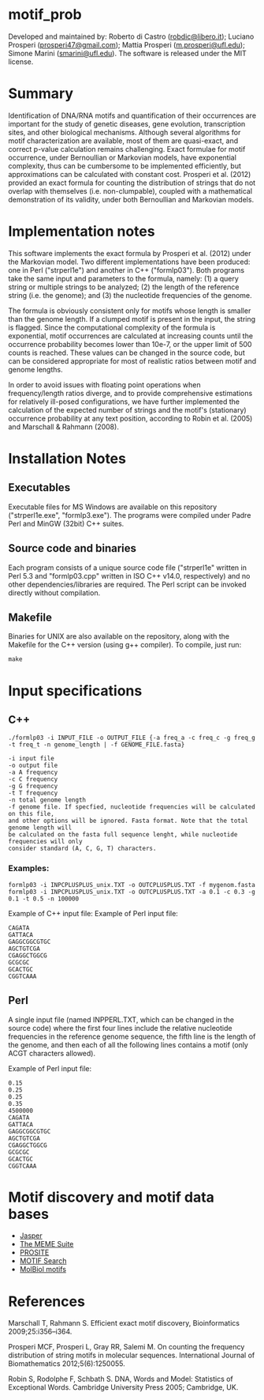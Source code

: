 # motif_prob
Developed and maintained by: Roberto di Castro (robdic@libero.it); Luciano Prosperi (prosperi47@gmail.com); Mattia Prosperi (m.prosperi@ufl.edu); Simone Marini (smarini@ufl.edu). The software is released under the MIT license.

# Summary
Identification of DNA/RNA motifs and quantification of their occurrences are important for the study of genetic diseases, gene evolution, transcription sites, and other biological mechanisms. Although several algorithms for motif characterization are available, most of them are quasi-exact, and correct p-value calculation remains challenging. Exact formulae for motif occurrence, under Bernoullian or Markovian models, have exponential complexity, thus can be cumbersome to be implemented efficiently, but approximations can be calculated with constant cost. Prosperi et al. (2012) provided an exact formula for counting the distribution of strings that do not overlap with themselves (i.e. non-clumpable), coupled with a mathematical demonstration of its validity, under both Bernoullian and Markovian models.

# Implementation notes
This software implements the exact formula by Prosperi et al. (2012) under the Markovian model. Two different implementations have been produced: one in Perl ("strperl1e") and another in C++ ("formlp03"). Both programs take the same input and parameters to the formula, namely: (1) a query string or multiple strings to be analyzed; (2) the length of the reference string (i.e. the genome); and (3) the nucleotide frequencies of the genome.

The formula is obviously consistent only for motifs whose length is smaller than the genome length. If a clumped motif is present in the input, the string is flagged.
Since the computational complexity of the formula is exponential, motif occurrences are calculated at increasing counts until the occurrence probability becomes lower than 10e-7, or the upper limit of 500 counts is reached. These values can be changed in the source code, but can be considered appropriate for most of realistic ratios between motif and genome lengths.

In order to avoid issues with floating point operations when frequency/length ratios diverge, and to provide comprehensive estimations for relatively ill-posed configurations, we have further implemented the calculation of the expected number of strings and the motif's (stationary) occurrence probability at any text position, according to Robin et al. (2005) and Marschall & Rahmann (2008).

# Installation Notes

## Executables
Executable files for MS Windows are available on this repository ("strperl1e.exe", "formlp3.exe"). The programs were compiled under Padre Perl and MinGW (32bit) C++ suites.

## Source code and binaries
Each program consists of a unique source code file ("strperl1e" written in Perl 5.3 and "formlp03.cpp" written in ISO C++ v14.0, respectively) and no other dependencies/libraries are required. The Perl script can be invoked directly without compilation.

## Makefile
Binaries for UNIX are also available on the repository, along with the Makefile for the C++ version (using g++ compiler). To compile, just run:
```
make
```

# Input specifications
## C++
```
./formlp03 -i INPUT_FILE -o OUTPUT_FILE {-a freq_a -c freq_c -g freq_g -t freq_t -n genome_length | -f GENOME_FILE.fasta}

-i input file
-o output file
-a A frequency
-c C frequency
-g G frequency
-t T frequency
-n total genome length
-f genome file. If specfied, nucleotide frequencies will be calculated on this file,
and other options will be ignored. Fasta format. Note that the total genome length will
be calculated on the fasta full sequence lenght, while nucleotide frequencies will only
consider standard (A, C, G, T) characters.
```

### Examples:
```
formlp03 -i INPCPLUSPLUS_unix.TXT -o OUTCPLUSPLUS.TXT -f mygenom.fasta
formlp03 -i INPCPLUSPLUS_unix.TXT -o OUTCPLUSPLUS.TXT -a 0.1 -c 0.3 -g 0.1 -t 0.5 -n 100000
```

Example of C++ input file:
Example of Perl input file:
```
CAGATA
GATTACA
GAGGCGGCGTGC
AGCTGTCGA
CGAGGCTGGCG
GCGCGC
GCACTGC
CGGTCAAA
```
## Perl
A single input file (named INPPERL.TXT, which can be changed in the source code) where the first four lines include the relative nucleotide frequencies in the reference genome sequence, the fifth line is the length of the genome, and then each of all the following lines contains a motif (only ACGT characters allowed).

Example of Perl input file:
```
0.15
0.25
0.25
0.35
4500000
CAGATA
GATTACA
GAGGCGGCGTGC
AGCTGTCGA
CGAGGCTGGCG
GCGCGC
GCACTGC
CGGTCAAA
```
# Motif discovery and motif data bases
* [Jasper](http://jaspar.genereg.net/)
* [The MEME Suite](https://meme-suite.org/meme/)
* [PROSITE](https://prosite.expasy.org/)
* [MOTIF Search](https://www.genome.jp/tools/motif/)
* [MolBiol motifs](https://molbiol-tools.ca/Motifs.htm)

# References
Marschall T, Rahmann S. Efficient exact motif discovery, Bioinformatics 2009;25:i356–i364.

Prosperi MCF, Prosperi L, Gray RR, Salemi M. On counting the frequency distribution of string motifs in molecular sequences. International Journal of Biomathematics 2012;5(6):1250055.

Robin S, Rodolphe F, Schbath S. DNA, Words and Model: Statistics of Exceptional Words. Cambridge University Press 2005; Cambridge, UK.

